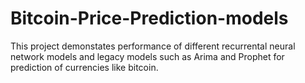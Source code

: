 # Bitcoin-Price-Prediction-models
This project demonstates performance of different recurrental neural network models and legacy models such as Arima and Prophet for prediction of currencies like bitcoin.
